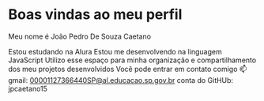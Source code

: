 # Boas vindas ao meu perfil 
Meu nome é João Pedro De Souza Caetano

Estou estudando na Alura
Estou me desenvolvendo na linguagem JavaScript
Utilizo esse espaço para minha organização e compartilhamento dos meu projetos desenvolvidos
Você pode entrar em contato comigo 📫
gmail: 00001127366440SP@al.educacao.sp.gov.br
conta do GitHUb: jpcaetano15
